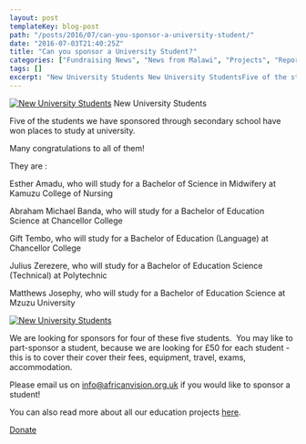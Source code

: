 ```yaml
---
layout: post
templateKey: blog-post
path: "/posts/2016/07/can-you-sponsor-a-university-student/"
date: "2016-07-03T21:40:25Z"
title: "Can you sponsor a University Student?"
categories: ["Fundraising News", "News from Malawi", "Projects", "Reports", "Uncategorized"]
tags: []
excerpt: "New University Students New University StudentsFive of the students we have sponsored through secon..."
---
```


[![New University Students](https://www.africanvision.org.uk/africa-vision-news/wp-content/uploads/2016/07/New-University-Students-close-up-300x214.jpg)](https://www.africanvision.org.uk/africa-vision-news/wp-content/uploads/2016/07/New-University-Students-close-up.jpg) New University Students

Five of the students we have sponsored through secondary school have won places to study at university.

Many congratulations to all of them!

They are :

Esther Amadu, who will study for a Bachelor of Science in Midwifery at Kamuzu College of Nursing

Abraham Michael Banda, who will study for a Bachelor of Education Science at Chancellor College

Gift Tembo, who will study for a Bachelor of Education (Language) at Chancellor College

Julius Zerezere, who will study for a Bachelor of Education Science (Technical) at Polytechnic

Matthews Josephy, who will study for a Bachelor of Education Science at Mzuzu University

[![New University Students](https://www.africanvision.org.uk/africa-vision-news/wp-content/uploads/2016/07/New-University-Students-300x225.jpg)](https://www.africanvision.org.uk/africa-vision-news/wp-content/uploads/2016/07/New-University-Students.jpg)

We are looking for sponsors for four of these five students.  You may like to part-sponsor a student, because we are looking for £50 for each student - this is to cover their cover their fees, equipment, travel, exams, accommodation.

Please email us on info@africanvision.org.uk if you would like to sponsor a student!

You can also read more about all our education projects [here](https://www.africanvision.org.uk/education/).

[Donate](https://www.charitycheckout.co.uk/1113786/)